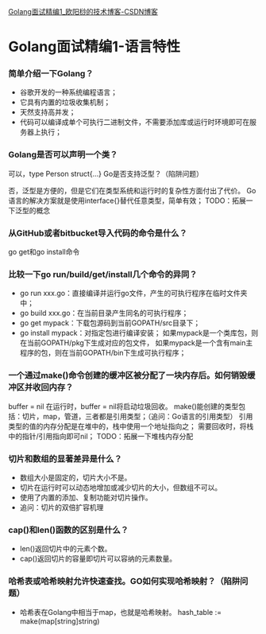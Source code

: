 [Golang面试精编1_欧阳桫的技术博客-CSDN博客](https://blog.csdn.net/u010986776/article/details/87055767)

# Golang面试精编1-语言特性

### 简单介绍一下Golang？

* 谷歌开发的一种系统编程语言；
* 它具有内置的垃圾收集机制；
* 天然支持高并发；
* 代码可以编译成单个可执行二进制文件，不需要添加库或运行时环境即可在服务器上执行；

### Golang是否可以声明一个类？

可以，type Person struct{…}
Go是否支持泛型？（陷阱问题）

否，泛型是方便的，但是它们在类型系统和运行时的复杂性方面付出了代价。
Go语言的解决方案就是使用interface{}替代任意类型，简单有效；
TODO：拓展一下泛型的概念

### 从GitHub或者bitbucket导入代码的命令是什么？

go get和go install命令

### 比较一下go run/build/get/install几个命令的异同？

- go run xxx.go：直接编译并运行go文件，产生的可执行程序在临时文件夹中；
- go build xxx.go：在当前目录产生同名的可执行程序；
- go get mypack：下载包源码到当前GOPATH/src目录下；
- go install mypack：对指定包进行编译安装；
  如果mypack是一个类库包，则在当前GOPATH/pkg下生成对应的包文件，
  如果mypack是一个含有main主程序的包，则在当前GOPATH/bin下生成可执行程序；

### 一个通过make()命令创建的缓冲区被分配了一块内存后。如何销毁缓冲区并收回内存？

buffer = nil
在运行时，buffer = nil将启动垃圾回收。
make()能创建的类型包括：切片，map，管道，三者都是引用类型；（追问：Go语言的引用类型）
引用类型的值的内存分配是在堆中的，栈中使用一个地址指向之；
需要回收时，将栈中的指针/引用指向即可nil；
TODO：拓展一下堆栈内存分配

### 切片和数组的显著差异是什么？

* 数组大小是固定的，切片大小不是。
* 切片在运行时可以动态地增加或减少切片的大小，但数组不可以。
* 使用了内置的添加、复制功能对切片操作。
* 追问：切片的双倍扩容机理

### cap()和len()函数的区别是什么？

* len()返回切片中的元素个数。
* cap()返回切片的容量即切片可以容纳的元素数量。

### 哈希表或哈希映射允许快速查找。GO如何实现哈希映射？（陷阱问题）

* 哈希表在Golang中相当于map，也就是哈希映射。
  hash_table := make(map[string]string)